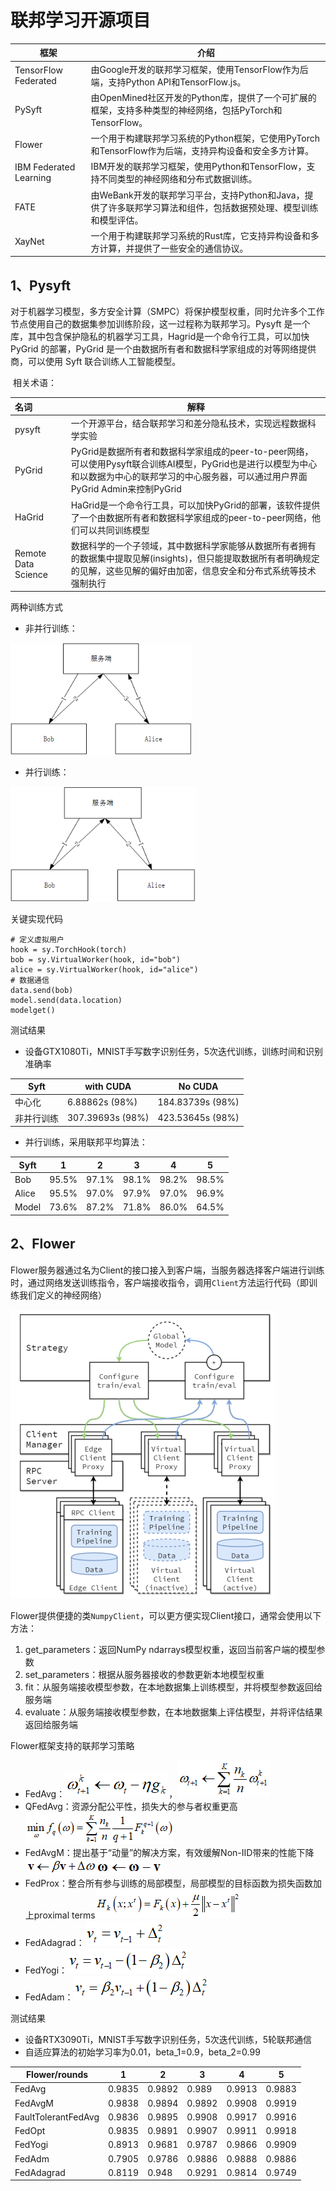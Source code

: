 # 联邦学习开源项目

| 框架                   | 介绍                                                         |
| ---------------------- | ------------------------------------------------------------ |
| TensorFlow Federated   | 由Google开发的联邦学习框架，使用TensorFlow作为后端，支持Python API和TensorFlow.js。 |
| PySyft                 | 由OpenMined社区开发的Python库，提供了一个可扩展的框架，支持多种类型的神经网络，包括PyTorch和TensorFlow。 |
| Flower                 | 一个用于构建联邦学习系统的Python框架，它使用PyTorch和TensorFlow作为后端，支持异构设备和安全多方计算。 |
| IBM Federated Learning | IBM开发的联邦学习框架，使用Python和TensorFlow，支持不同类型的神经网络和分布式数据训练。 |
| FATE                   | 由WeBank开发的联邦学习平台，支持Python和Java，提供了许多联邦学习算法和组件，包括数据预处理、模型训练和模型评估。 |
| XayNet                 | 一个用于构建联邦学习系统的Rust库，它支持异构设备和多方计算，并提供了一些安全的通信协议。 |

## 1、Pysyft

​	对于机器学习模型，多方安全计算（SMPC）将保护模型权重，同时允许多个工作节点使用自己的数据集参加训练阶段，这一过程称为联邦学习。Pysyft 是一个库，其中包含保护隐私的机器学习工具，Hagrid是一个命令行工具，可以加快 PyGrid 的部署，PyGrid 是一个由数据所有者和数据科学家组成的对等网络提供商，可以使用 Syft 联合训练人工智能模型。

​	相关术语：

| 名词                | 解释                                                         |
| :------------------ | ------------------------------------------------------------ |
| pysyft              | 一个开源平台，结合联邦学习和差分隐私技术，实现远程数据科学实验 |
| PyGrid              | PyGrid是数据所有者和数据科学家组成的peer-to-peer网络，可以使用Pysyft联合训练AI模型，PyGrid也是进行以模型为中心和以数据为中心的联邦学习的中心服务器，可以通过用户界面PyGrid Admin来控制PyGrid |
| HaGrid              | HaGrid是一个命令行工具，可以加快PyGrid的部署，该软件提供了一个由数据所有者和数据科学家组成的peer-to-peer网络，他们可以共同训练模型 |
| Remote Data Science | 数据科学的一个子领域，其中数据科学家能够从数据所有者拥有的数据集中提取见解(insights)，但只能提取数据所有者明确规定的见解，这些见解的偏好由加密，信息安全和分布式系统等技术强制执行 |

两种训练方式

- 非并行训练：

<img src="../../figs.assets/image-20230523103758152.png" style="zoom: 80%;" />



- 并行训练：

<img src="../../figs.assets/image-20230523103931747.png" style="zoom:80%;" />

关键实现代码

```
# 定义虚拟用户
hook = sy.TorchHook(torch)
bob = sy.VirtualWorker(hook, id="bob")
alice = sy.VirtualWorker(hook, id="alice")
# 数据通信
data.send(bob)
model.send(data.location)
modelget()
```

测试结果

- 设备GTX1080Ti，MNIST手写数字识别任务，5次迭代训练，训练时间和识别准确率

| Syft       | with CUDA         | No CUDA           |
| ---------- | ----------------- | ----------------- |
| 中心化     | 6.88862s  (98%)   | 184.83739s  (98%) |
| 非并行训练 | 307.39693s  (98%) | 423.53645s  (98%) |

- 并行训练，采用联邦平均算法：

| Syft  | 1     | 2     | 3     | 4     | 5     |
| ----- | ----- | ----- | ----- | ----- | ----- |
| Bob   | 95.5% | 97.1% | 98.1% | 98.2% | 98.5% |
| Alice | 95.5% | 97.0% | 97.9% | 97.0% | 96.9% |
| Model | 73.6% | 87.2% | 71.8% | 86.0% | 64.5% |

## 2、Flower

​	Flower服务器通过名为Client的接口接入到客户端，当服务器选择客户端进行训练时，通过网络发送训练指令，客户端接收指令，调用`Client`方法运行代码（即训练我们定义的神经网络）

<img src="../../figs.assets/image-20230523104338667.png"  />

Flower提供便捷的类`NumpyClient`，可以更方便实现Client接口，通常会使用以下方法：
1. get_parameters：返回NumPy ndarrays模型权重，返回当前客户端的模型参数
2. set_parameters：根据从服务器接收的参数更新本地模型权重
3. fit：从服务端接收模型参数，在本地数据集上训练模型，并将模型参数返回给服务端
4. evaluate：从服务端接收模型参数，在本地数据集上评估模型，并将评估结果返回给服务端

Flower框架支持的联邦学习策略
- FedAvg：![](../../figs.assets/image-20230523102717897.png)，![](../../figs.assets/image-20230523102730854.png)
- QFedAvg：资源分配公平性，损失大的参与者权重更高![](../../figs.assets/image-20230523102749630.png)
- FedAvgM：提出基于“动量”的解决方案，有效缓解Non-IID带来的性能下降![](../../figs.assets/image-20230523102817856.png)![](../../figs.assets/image-20230523102823272.png)
- FedProx：整合所有参与训练的局部模型，局部模型的目标函数为损失函数加上proximal terms![](../../figs.assets/image-20230523102902864.png)
- FedAdagrad：![](../../figs.assets/image-20230523102938121.png)
- FedYogi：![](../../figs.assets/image-20230523102944746.png)
- FedAdam：![](../../figs.assets/image-20230523102950146.png)

测试结果
- 设备RTX3090Ti，MNIST手写数字识别任务，5次迭代训练，5轮联邦通信
- 自适应算法的初始学习率为0.01，beta_1=0.9，beta_2=0.99

| Flower/rounds       | 1      | 2      | 3      | 4      | 5      |
| ------------------- | ------ | ------ | ------ | ------ | ------ |
| FedAvg              | 0.9835 | 0.9892 | 0.989  | 0.9913 | 0.9883 |
| FedAvgM             | 0.9838 | 0.9894 | 0.9892 | 0.9908 | 0.9919 |
| FaultTolerantFedAvg | 0.9836 | 0.9895 | 0.9908 | 0.9917 | 0.9916 |
| FedOpt              | 0.9835 | 0.9891 | 0.9907 | 0.9911 | 0.9918 |
| FedYogi             | 0.8913 | 0.9681 | 0.9787 | 0.9866 | 0.9909 |
| FedAdm              | 0.7905 | 0.9786 | 0.9886 | 0.9888 | 0.9886 |
| FedAdagrad          | 0.8119 | 0.948  | 0.9291 | 0.9814 | 0.9749 |

